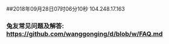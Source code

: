 ##2018年09月28日07时06分10秒 104.248.17.163
### 兔友常见问题及解答: https://github.com/wanggonging/d/blob/w/FAQ.md
